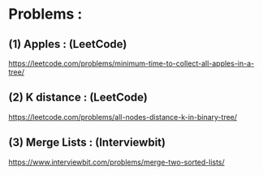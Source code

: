 # Problems : 

## (1) Apples : (LeetCode)

https://leetcode.com/problems/minimum-time-to-collect-all-apples-in-a-tree/

## (2) K distance : (LeetCode)

https://leetcode.com/problems/all-nodes-distance-k-in-binary-tree/

## (3) Merge Lists : (Interviewbit)

https://www.interviewbit.com/problems/merge-two-sorted-lists/